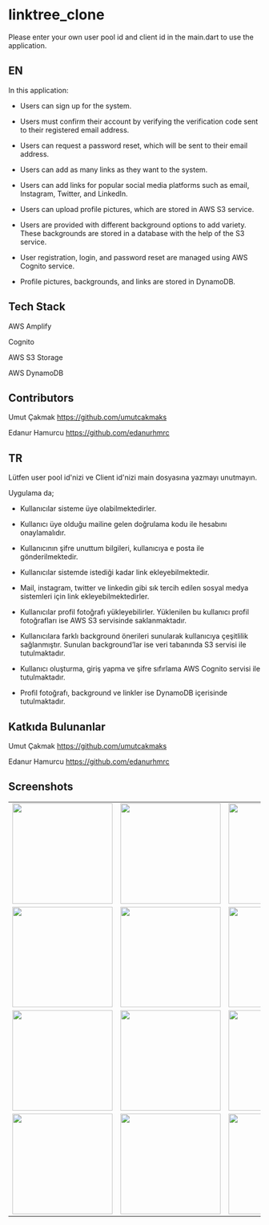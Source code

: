 # linktree_clone

Please enter your own user pool id and client id in the main.dart to use the application.

## EN

In this application:

- Users can sign up for the system.

- Users must confirm their account by verifying the verification code sent to their registered email address.

- Users can request a password reset, which will be sent to their email address.

- Users can add as many links as they want to the system.

- Users can add links for popular social media platforms such as email, Instagram, Twitter, and LinkedIn.

- Users can upload profile pictures, which are stored in AWS S3 service.

- Users are provided with different background options to add variety. These backgrounds are stored in a database with the help of the S3 service.

- User registration, login, and password reset are managed using AWS Cognito service.

- Profile pictures, backgrounds, and links are stored in DynamoDB.


## Tech Stack

AWS Amplify

Cognito

AWS S3 Storage

AWS DynamoDB

## Contributors

Umut Çakmak  https://github.com/umutcakmaks

Edanur Hamurcu https://github.com/edanurhmrc

## TR

Lütfen user pool id'nizi ve Client id'nizi main dosyasına yazmayı unutmayın.

Uygulama da;

- Kullanıcılar sisteme üye olabilmektedirler. 

- Kullanıcı üye olduğu mailine gelen doğrulama kodu ile hesabını onaylamalıdır.

- Kullanıcının şifre unuttum bilgileri, kullanıcıya e posta ile gönderilmektedir.

- Kullanıcılar sistemde istediği kadar link ekleyebilmektedir.

- Mail, instagram, twitter ve linkedin gibi sık tercih edilen sosyal medya sistemleri için link ekleyebilmektedirler.

- Kullanıcılar profil fotoğrafı yükleyebilirler. Yüklenilen bu kullanıcı profil fotoğrafları ise AWS S3 servisinde saklanmaktadır.

- Kullanıcılara farklı background önerileri sunularak kullanıcıya çeşitlilik sağlanmıştır. Sunulan background’lar ise veri tabanında S3 servisi ile tutulmaktadır.

- Kullanıcı oluşturma, giriş yapma ve şifre sıfırlama AWS Cognito servisi ile tutulmaktadır.
 
- Profil fotoğrafı, background ve linkler ise DynamoDB içerisinde tutulmaktadır.

## Katkıda Bulunanlar

Umut Çakmak  https://github.com/umutcakmaks

Edanur Hamurcu https://github.com/edanurhmrc


## Screenshots
<table>
  <tr>
    <td>
      <img width="200" src="https://cdn.discordapp.com/attachments/856254438296256527/1103034807564374117/Screenshot_20230502_220605.png">
    </td>
    <td>
      <img width="200" src="https://cdn.discordapp.com/attachments/856254438296256527/1103075155753848932/signup.png">
    </td>
    <td>
    <img width="200" src="https://cdn.discordapp.com/attachments/856254438296256527/1103034806952017940/Screenshot_20230502_220556.png">
    </td>
    
  </tr>
  <tr>
    <td>
      <img width="200" src="https://media.discordapp.net/attachments/856254438296256527/1103034817446158387/Screenshot_20230502_220436.png">
    </td>
    <td>
      <img width="200" src="https://cdn.discordapp.com/attachments/856254438296256527/1103034817743962285/Screenshot_20230502_220444.png">
    </td>
    <td>
      <img width="200" src="https://media.discordapp.net/attachments/856254438296256527/1103034806612283452/Screenshot_20230502_220543.png">
    </td>
 
  </tr>
   <tr>
    <td>
      <img width="200" src="https://cdn.discordapp.com/attachments/856254438296256527/1103075230144012469/Screenshot_20230502_232237.png">
    </td>
    <td>
      <img width="200" src="https://cdn.discordapp.com/attachments/856254438296256527/1103034805609840733/Screenshot_20230502_220503.png">
    </td>
    <td>
      <img width="200" src="https://media.discordapp.net/attachments/856254438296256527/1103034806100562030/Screenshot_20230502_220510.png">
    </td>
 
  </tr>
   <tr>
    <td>
      <img width="200" src="https://cdn.discordapp.com/attachments/856254438296256527/1103033432927383603/Screenshot_20230502_220019.png">
    </td>
    <td>
      <img width="200" src="https://cdn.discordapp.com/attachments/856254438296256527/1103034059111805018/Screenshot_20230502_220316.png">
    </td>
    <td>
      <img width="200" src="https://cdn.discordapp.com/attachments/856254438296256527/1103034279748964413/Screenshot_20230502_220418.png">
    </td>
 
  </tr>
</table>
